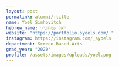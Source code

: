 ```yaml
---
layout: post
permalink: alumni/:title
name: Yoel Simhovitch
hebrew_name: יואל שמחוביץ׳
website: "https://portfolio.syoels.com/ "
instagram: https://instagram.com/_syoels
department: Screen Based-Arts
grad_year: "2020"
profile: /assets/images/uploads/yoel.png
---
```

